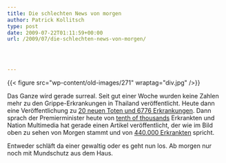 ```yaml
---
title: Die schlechten News von morgen
author: Patrick Kollitsch
type: post
date: 2009-07-22T01:11:59+00:00
url: /2009/07/die-schlechten-news-von-morgen/




---
```

{{< figure src="wp-content/old-images/271" wraptag="div.jpg" />}}

Das Ganze wird gerade surreal. Seit gut einer Woche wurden keine Zahlen mehr zu den Grippe-Erkrankungen in Thailand veröffentlicht. Heute dann eine Veröffentlichung zu [20 neuen Toten und 6776 Erkrankungen][1]. Dann sprach der Premierminister heute von [tenth of thousands][2] Erkrankten und Nation Multimedia hat gerade einen Artikel veröffentlicht, der wie im Bild oben zu sehen von Morgen stammt und von [440.000 Erkrankten][3] spricht.

Entweder schläft da einer gewaltig oder es geht nun los. Ab morgen nur noch mit Mundschutz aus dem Haus.

 [1]: http://www.nationmultimedia.com/2009/07/22/national/national_30108078.php
 [2]: http://www.bangkokpost.com/breakingnews/149790/pm-admits-flu-cases-skyrocket
 [3]: http://www.nationmultimedia.com/2009/07/23/national/national_30108111.php
